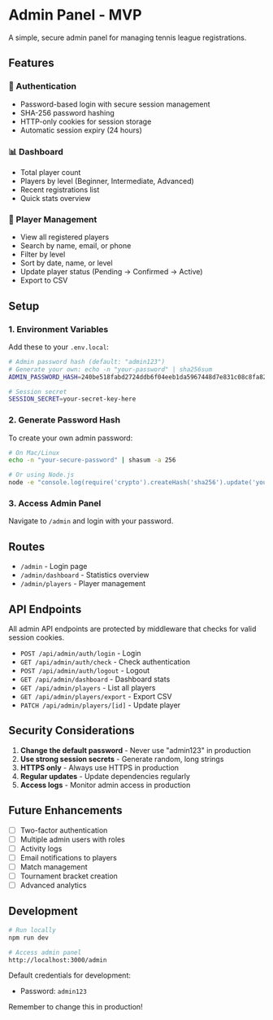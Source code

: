 # Admin Panel - MVP

A simple, secure admin panel for managing tennis league registrations.

## Features

### 🔐 Authentication
- Password-based login with secure session management
- SHA-256 password hashing
- HTTP-only cookies for session storage
- Automatic session expiry (24 hours)

### 📊 Dashboard
- Total player count
- Players by level (Beginner, Intermediate, Advanced)
- Recent registrations list
- Quick stats overview

### 👥 Player Management
- View all registered players
- Search by name, email, or phone
- Filter by level
- Sort by date, name, or level
- Update player status (Pending → Confirmed → Active)
- Export to CSV

## Setup

### 1. Environment Variables

Add these to your `.env.local`:

```bash
# Admin password hash (default: "admin123")
# Generate your own: echo -n "your-password" | sha256sum
ADMIN_PASSWORD_HASH=240be518fabd2724ddb6f04eeb1da5967448d7e831c08c8fa822809f74c720a9

# Session secret
SESSION_SECRET=your-secret-key-here
```

### 2. Generate Password Hash

To create your own admin password:

```bash
# On Mac/Linux
echo -n "your-secure-password" | shasum -a 256

# Or using Node.js
node -e "console.log(require('crypto').createHash('sha256').update('your-secure-password').digest('hex'))"
```

### 3. Access Admin Panel

Navigate to `/admin` and login with your password.

## Routes

- `/admin` - Login page
- `/admin/dashboard` - Statistics overview
- `/admin/players` - Player management

## API Endpoints

All admin API endpoints are protected by middleware that checks for valid session cookies.

- `POST /api/admin/auth/login` - Login
- `GET /api/admin/auth/check` - Check authentication
- `POST /api/admin/auth/logout` - Logout
- `GET /api/admin/dashboard` - Dashboard stats
- `GET /api/admin/players` - List all players
- `GET /api/admin/players/export` - Export CSV
- `PATCH /api/admin/players/[id]` - Update player

## Security Considerations

1. **Change the default password** - Never use "admin123" in production
2. **Use strong session secrets** - Generate random, long strings
3. **HTTPS only** - Always use HTTPS in production
4. **Regular updates** - Update dependencies regularly
5. **Access logs** - Monitor admin access in production

## Future Enhancements

- [ ] Two-factor authentication
- [ ] Multiple admin users with roles
- [ ] Activity logs
- [ ] Email notifications to players
- [ ] Match management
- [ ] Tournament bracket creation
- [ ] Advanced analytics

## Development

```bash
# Run locally
npm run dev

# Access admin panel
http://localhost:3000/admin
```

Default credentials for development:
- Password: `admin123`

Remember to change this in production!
